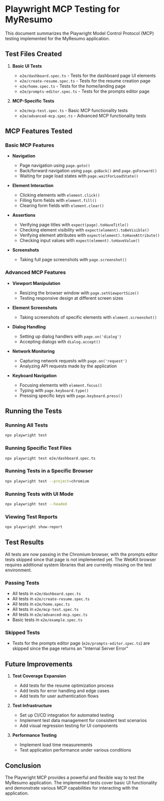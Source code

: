 # Playwright MCP Testing for MyResumo

This document summarizes the Playwright Model Control Protocol (MCP) testing implemented for the MyResumo application.

## Test Files Created

1. **Basic UI Tests**
   - `e2e/dashboard.spec.ts` - Tests for the dashboard page UI elements
   - `e2e/create-resume.spec.ts` - Tests for the resume creation page
   - `e2e/home.spec.ts` - Tests for the home/landing page
   - `e2e/prompts-editor.spec.ts` - Tests for the prompts editor page

2. **MCP-Specific Tests**
   - `e2e/mcp-test.spec.ts` - Basic MCP functionality tests
   - `e2e/advanced-mcp.spec.ts` - Advanced MCP functionality tests

## MCP Features Tested

### Basic MCP Features

- **Navigation**
  - Page navigation using `page.goto()`
  - Back/forward navigation using `page.goBack()` and `page.goForward()`
  - Waiting for page load states with `page.waitForLoadState()`

- **Element Interaction**
  - Clicking elements with `element.click()`
  - Filling form fields with `element.fill()`
  - Clearing form fields with `element.clear()`

- **Assertions**
  - Verifying page titles with `expect(page).toHaveTitle()`
  - Checking element visibility with `expect(element).toBeVisible()`
  - Verifying element attributes with `expect(element).toHaveAttribute()`
  - Checking input values with `expect(element).toHaveValue()`

- **Screenshots**
  - Taking full page screenshots with `page.screenshot()`

### Advanced MCP Features

- **Viewport Manipulation**
  - Resizing the browser window with `page.setViewportSize()`
  - Testing responsive design at different screen sizes

- **Element Screenshots**
  - Taking screenshots of specific elements with `element.screenshot()`

- **Dialog Handling**
  - Setting up dialog handlers with `page.on('dialog')`
  - Accepting dialogs with `dialog.accept()`

- **Network Monitoring**
  - Capturing network requests with `page.on('request')`
  - Analyzing API requests made by the application

- **Keyboard Navigation**
  - Focusing elements with `element.focus()`
  - Typing with `page.keyboard.type()`
  - Pressing specific keys with `page.keyboard.press()`

## Running the Tests

### Running All Tests

```bash
npx playwright test
```

### Running Specific Test Files

```bash
npx playwright test e2e/dashboard.spec.ts
```

### Running Tests in a Specific Browser

```bash
npx playwright test --project=chromium
```

### Running Tests with UI Mode

```bash
npx playwright test --headed
```

### Viewing Test Reports

```bash
npx playwright show-report
```

## Test Results

All tests are now passing in the Chromium browser, with the prompts editor tests skipped since that page is not implemented yet. The WebKit browser requires additional system libraries that are currently missing on the test environment.

### Passing Tests

- All tests in `e2e/dashboard.spec.ts`
- All tests in `e2e/create-resume.spec.ts`
- All tests in `e2e/home.spec.ts`
- All tests in `e2e/mcp-test.spec.ts`
- All tests in `e2e/advanced-mcp.spec.ts`
- Basic tests in `e2e/example.spec.ts`

### Skipped Tests

- Tests for the prompts editor page (`e2e/prompts-editor.spec.ts`) are skipped since the page returns an "Internal Server Error"

## Future Improvements

1. **Test Coverage Expansion**
   - Add tests for the resume optimization process
   - Add tests for error handling and edge cases
   - Add tests for user authentication flows

2. **Test Infrastructure**
   - Set up CI/CD integration for automated testing
   - Implement test data management for consistent test scenarios
   - Add visual regression testing for UI components

3. **Performance Testing**
   - Implement load time measurements
   - Test application performance under various conditions

## Conclusion

The Playwright MCP provides a powerful and flexible way to test the MyResumo application. The implemented tests cover basic UI functionality and demonstrate various MCP capabilities for interacting with the application.
